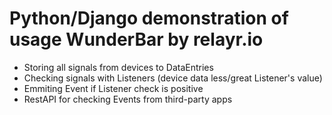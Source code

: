 Python/Django demonstration of usage WunderBar by relayr.io
==
- Storing all signals from devices to DataEntries
- Checking signals with Listeners (device data less/great Listener's value)
- Emmiting Event if Listener check is positive
- RestAPI for checking Events from third-party apps
